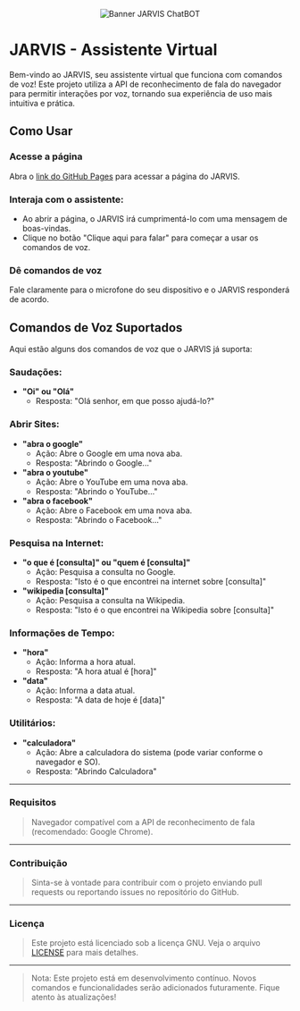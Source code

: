 <p align="center">
  <img src="https://utfs.io/f/8b5d3f3d-dead-4614-9d46-8e3aca81b014-mvrkqx.gif" alt="Banner JARVIS ChatBOT" />
</p>

# JARVIS - Assistente Virtual

Bem-vindo ao JARVIS, seu assistente virtual que funciona com comandos de voz! Este projeto utiliza a API de reconhecimento de fala do navegador para permitir interações por voz, tornando sua experiência de uso mais intuitiva e prática.

## Como Usar

### Acesse a página
Abra o [link do GitHub Pages](https://aiexxplorer.github.io/ChatBot-Jarvis/) para acessar a página do JARVIS.

### Interaja com o assistente:
- Ao abrir a página, o JARVIS irá cumprimentá-lo com uma mensagem de boas-vindas.
- Clique no botão "Clique aqui para falar" para começar a usar os comandos de voz.

### Dê comandos de voz
Fale claramente para o microfone do seu dispositivo e o JARVIS responderá de acordo.

## Comandos de Voz Suportados

Aqui estão alguns dos comandos de voz que o JARVIS já suporta:

### Saudações:
- **"Oi" ou "Olá"**
  - Resposta: "Olá senhor, em que posso ajudá-lo?"

### Abrir Sites:
- **"abra o google"**
  - Ação: Abre o Google em uma nova aba.
  - Resposta: "Abrindo o Google..."
- **"abra o youtube"**
  - Ação: Abre o YouTube em uma nova aba.
  - Resposta: "Abrindo o YouTube..."
- **"abra o facebook"**
  - Ação: Abre o Facebook em uma nova aba.
  - Resposta: "Abrindo o Facebook..."

### Pesquisa na Internet:
- **"o que é [consulta]" ou "quem é [consulta]"**
  - Ação: Pesquisa a consulta no Google.
  - Resposta: "Isto é o que encontrei na internet sobre [consulta]"
- **"wikipedia [consulta]"**
  - Ação: Pesquisa a consulta na Wikipedia.
  - Resposta: "Isto é o que encontrei na Wikipedia sobre [consulta]"

### Informações de Tempo:
- **"hora"**
  - Ação: Informa a hora atual.
  - Resposta: "A hora atual é [hora]"
- **"data"**
  - Ação: Informa a data atual.
  - Resposta: "A data de hoje é [data]"

### Utilitários:
- **"calculadora"**
  - Ação: Abre a calculadora do sistema (pode variar conforme o navegador e SO).
  - Resposta: "Abrindo Calculadora"


---
### Requisitos
> Navegador compatível com a API de reconhecimento de fala (recomendado: Google Chrome).

---
### Contribuição
> Sinta-se à vontade para contribuir com o projeto enviando pull requests ou reportando issues no repositório do GitHub.

--- 
### Licença
> Este projeto está licenciado sob a licença GNU. Veja o arquivo [LICENSE](https://github.com/AIExxplorer/ChatBot-Jarvis/blob/main/LICENSE) para mais detalhes.

--- 
> Nota: Este projeto está em desenvolvimento contínuo. Novos comandos e funcionalidades serão adicionados futuramente. Fique atento às atualizações!

